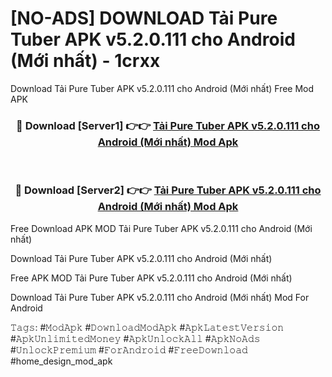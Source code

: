 # [NO-ADS] DOWNLOAD Tải Pure Tuber APK v5.2.0.111 cho Android (Mới nhất) - 1crxx
Download Tải Pure Tuber APK v5.2.0.111 cho Android (Mới nhất) Free Mod APK

<div align="center">
<h3>🔴 Download [Server1] 👉👉 <a href="https://apk-comot.site?title=Tải_Pure_Tuber_APK_v5.2.0.111_cho_Android_(Mới_nhất)">Tải Pure Tuber APK v5.2.0.111 cho Android (Mới nhất) Mod Apk</a></h3><br>

<h3>🔴 Download [Server2] 👉👉 <a href="https://apk-comot.site?title=Tải_Pure_Tuber_APK_v5.2.0.111_cho_Android_(Mới_nhất)">Tải Pure Tuber APK v5.2.0.111 cho Android (Mới nhất) Mod Apk</a></h3>
</div>


Free Download APK MOD Tải Pure Tuber APK v5.2.0.111 cho Android (Mới nhất)

Download Tải Pure Tuber APK v5.2.0.111 cho Android (Mới nhất) 

Free APK MOD Tải Pure Tuber APK v5.2.0.111 cho Android (Mới nhất) 

Download Tải Pure Tuber APK v5.2.0.111 cho Android (Mới nhất) Mod For Android

𝚃𝚊𝚐𝚜: #𝙼𝚘𝚍𝙰𝚙𝚔 #𝙳𝚘𝚠𝚗𝚕𝚘𝚊𝚍𝙼𝚘𝚍𝙰𝚙𝚔 #𝙰𝚙𝚔𝙻𝚊𝚝𝚎𝚜𝚝𝚅𝚎𝚛𝚜𝚒𝚘𝚗 #𝙰𝚙𝚔𝚄𝚗𝚕𝚒𝚖𝚒𝚝𝚎𝚍𝙼𝚘𝚗𝚎𝚢 #𝙰𝚙𝚔𝚄𝚗𝚕𝚘𝚌𝚔𝙰𝚕𝚕 #𝙰𝚙𝚔𝙽𝚘𝙰𝚍𝚜 #𝚄𝚗𝚕𝚘𝚌𝚔𝙿𝚛𝚎𝚖𝚒𝚞𝚖 #𝙵𝚘𝚛𝙰𝚗𝚍𝚛𝚘𝚒𝚍 #𝙵𝚛𝚎𝚎𝙳𝚘𝚠𝚗𝚕𝚘𝚊𝚍 #home_design_mod_apk